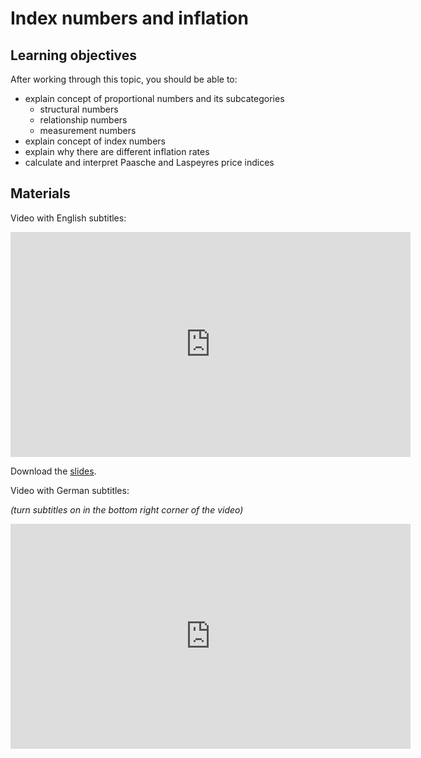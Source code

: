 # Index numbers and inflation

## Learning objectives

After working through this topic, you should be able to:

- explain concept of proportional numbers and its subcategories
  - structural numbers
  - relationship numbers
  - measurement numbers
- explain concept of index numbers
- explain why there are different inflation rates
- calculate and interpret Paasche and Laspeyres price indices

## Materials

Video with English subtitles:

<iframe
  src="https://electure.uni-bonn.de/paella7/ui/watch.html?id=XXXXX"
  width="640"
  height="360"
  frameborder="0"
  allowfullscreen
></iframe>

Download the [slides](stats_misc-indices.pdf).

Video with German subtitles:

_(turn subtitles on in the bottom right corner of the video)_

<iframe
  src="https://electure.uni-bonn.de/paella7/ui/watch.html?id=XXXXX"
  width="640"
  height="360"
  frameborder="0"
  allowfullscreen
></iframe>
